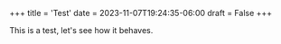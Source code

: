 +++
title = 'Test'
date = 2023-11-07T19:24:35-06:00
draft = False
+++

This is a test, let's see how it behaves.
